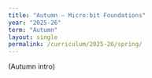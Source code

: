 ```yaml
---
title: "Autumn — Micro:bit Foundations"
year: "2025-26"
term: "Autumn"
layout: single
permalink: /curriculum/2025-26/spring/
---
```

(Autumn intro)

